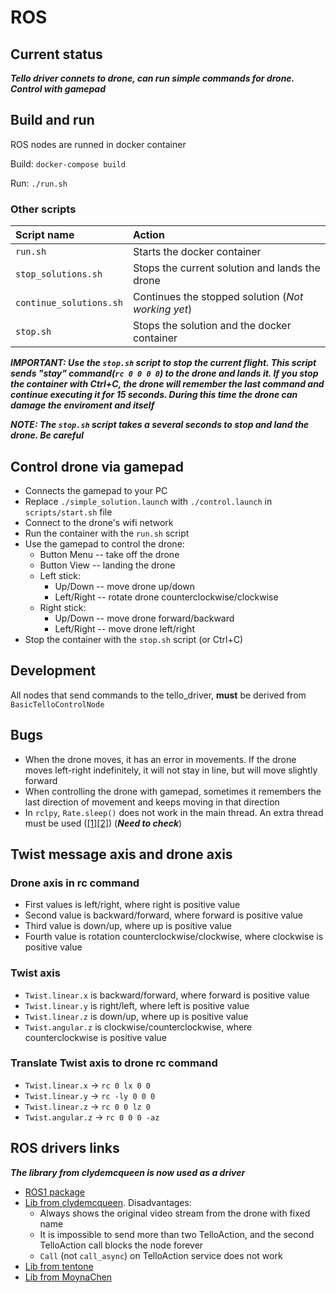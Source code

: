 # ROS

## Current status

***Tello driver connets to drone, can run simple commands for drone. Control with gamepad***

## Build and run

ROS nodes are runned in docker container

Build: `docker-compose build`

Run: `./run.sh`

### Other scripts

| Script name             | Action |
|:------------------------|:-------|
| `run.sh`                | Starts the docker container |
| `stop_solutions.sh`     | Stops the current solution and lands the drone |
| `continue_solutions.sh` | Continues the stopped solution (*Not working yet*) |
| `stop.sh`               | Stops the solution and the docker container |

***IMPORTANT: Use the `stop.sh` script to stop the current flight. This script sends "stay" command(`rc 0 0 0 0`) to the drone and lands it. If you stop the container with Ctrl+C, the drone will remember the last command and continue executing it for 15 seconds. During this time the drone can damage the enviroment and itself***

***NOTE: The `stop.sh` script takes a several seconds to stop and land the drone. Be careful***

## Control drone via gamepad

* Connects the gamepad to your PC
* Replace `./simple_solution.launch` with `./control.launch` in `scripts/start.sh` file
* Connect to the drone's wifi network
* Run the container with the `run.sh` script
* Use the gamepad to control the drone:
  * Button Menu -- take off the drone
  * Button View -- landing the drone
  * Left stick:
    * Up/Down -- move drone up/down
    * Left/Right -- rotate drone counterclockwise/clockwise
  * Right stick:
    * Up/Down -- move drone forward/backward
    * Left/Right -- move drone left/right
* Stop the container with the `stop.sh` script (or Ctrl+C)

## Development

All nodes that send commands to the tello_driver, **must** be derived from `BasicTelloControlNode`

## Bugs

* When the drone moves, it has an error in movements. If the drone moves left-right indefinitely, it will not stay in line, but will move slightly forward
* When controlling the drone with gamepad, sometimes it remembers the last direction of movement and keeps moving in that direction
* In `rclpy`, `Rate.sleep()` does not work in the main thread. An extra thread must be used ([[1]](https://docs.ros.org/en/rolling/How-To-Guides/Sync-Vs-Async.html)[[2]](https://answers.ros.org/question/358343/rate-and-sleep-function-in-rclpy-library-for-ros2/)) (***Need to check***)

## Twist message axis and drone axis

### Drone axis in rc command

* First values is left/right, where right is positive value
* Second value is backward/forward, where forward is positive value
* Third value is down/up, where up is positive value
* Fourth value is rotation counterclockwise/clockwise, where clockwise is positive value

### Twist axis

* `Twist.linear.x` is backward/forward, where forward is positive value
* `Twist.linear.y` is right/left, where left is positive value
* `Twist.linear.z` is down/up, where up is positive value
* `Twist.angular.z` is clockwise/counterclockwise, where counterclockwise is positive value

### Translate Twist axis to drone rc command

* `Twist.linear.x` -> `rc 0 lx 0 0`
* `Twist.linear.y` -> `rc -ly 0 0 0`
* `Twist.linear.z` -> `rc 0 0 lz 0`
* `Twist.angular.z` -> `rc 0 0 0 -az`


## ROS drivers links

***The library from clydemcqueen is now used as a driver***

* [ROS1 package](https://wiki.ros.org/tello_driver)
* [Lib from clydemcqueen](https://github.com/clydemcqueen/tello_ros). Disadvantages:
  * Always shows the original video stream from the drone with fixed name
  * It is impossible to send more than two TelloAction, and the second TelloAction call blocks the node forever
  * `Call` (not `call_async`) on TelloAction service does not work
* [Lib from tentone](https://github.com/tentone/tello-ros2)
* [Lib from MoynaChen](https://github.com/MoynaChen/Tello_ROS)
